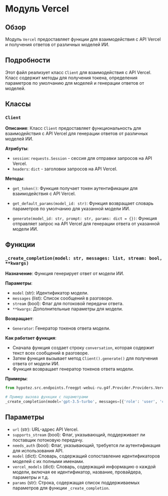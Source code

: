 # Модуль Vercel
## Обзор

Модуль `Vercel` предоставляет функции для взаимодействия с API Vercel и получения ответов от различных моделей ИИ. 

## Подробности

Этот файл реализует класс `Client` для взаимодействия с API Vercel. Класс содержит методы для получения токена, 
определения параметров по умолчанию для моделей и генерации ответов от моделей.

## Классы

### `Client`
**Описание**:  Класс `Client` предоставляет функциональность для взаимодействия с API Vercel для генерации ответов от различных моделей ИИ.

**Атрибуты**:

- `session`:  `requests.Session` - сессия для отправки запросов на API Vercel.
- `headers`: `dict` - заголовки запросов на API Vercel.

**Методы**:

- `get_token()`:  Функция получает токен аутентификации для взаимодействия с API Vercel.

- `get_default_params(model_id: str)`:  Функция возвращает словарь параметров по умолчанию для указанной модели ИИ.

- `generate(model_id: str, prompt: str, params: dict = {})`: Функция отправляет запрос на API Vercel для генерации ответа от указанной модели ИИ.

## Функции

### `_create_completion(model: str, messages: list, stream: bool, **kwargs)`

**Назначение**: Функция генерирует ответ от модели ИИ.

**Параметры**:

- `model` (str): Идентификатор модели.
- `messages` (list): Список сообщений в разговоре.
- `stream` (bool): Флаг для потоковой передачи ответа.
- `**kwargs`: Дополнительные параметры для модели.

**Возвращает**:
- `Generator`: Генератор токенов ответа модели.

**Как работает функция**:

- Сначала функция создает строку `conversation`, которая содержит текст всех сообщений в разговоре. 
- Затем функция вызывает метод `Client().generate()` для получения ответа от модели ИИ.
- Функция возвращает генератор токенов ответа модели.

**Примеры**:

```python
from hypotez.src.endpoints.freegpt-webui-ru.g4f.Provider.Providers.Vercel import _create_completion

# Пример вызова функции с параметрами
_create_completion(model='gpt-3.5-turbo', messages=[{'role': 'user', 'content': 'Привет'}], stream=False)
```

## Параметры
- `url` (str):  URL-адрес API Vercel.
- `supports_stream` (bool): Флаг, указывающий, поддерживает ли поставщик потоковую передачу.
- `needs_auth` (bool): Флаг, указывающий, требуется ли аутентификация для использования API.
- `model` (dict): Словарь, содержащий сопоставление идентификаторов моделей с их полными именами.
- `vercel_models` (dict): Словарь, содержащий информацию о каждой модели, включая ее идентификатор, название, 
  провайдера, параметры и т.д.
- `params` (str): Строка, содержащая список поддерживаемых параметров для функции `_create_completion`.